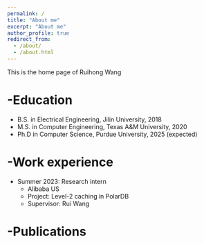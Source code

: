 ```yaml
---
permalink: /
title: "About me"
excerpt: "About me"
author_profile: true
redirect_from: 
  - /about/
  - /about.html
---
```


This is the home page of Ruihong Wang

-Education
======
* B.S. in Electrical Engineering, Jilin University, 2018
* M.S. in Computer Engineering, Texas A&M University, 2020
* Ph.D in Computer Science, Purdue University, 2025 (expected)

-Work experience
======
* Summer 2023: Research intern
  * Alibaba US
  * Project: Level-2 caching in PolarDB
  * Supervisor: Rui Wang

-Publications
======
